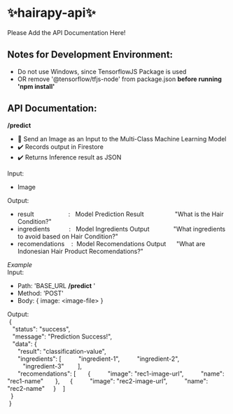﻿# ✨hairapy-api✨

Please Add the API Documentation Here!

## Notes for Development Environment:

- Do not use Windows, since TensorflowJS Package is used
- OR remove '@tensorflow/tfjs-node' from package.json
  **before running 'npm install'**

## API Documentation:

**/predict**

- 🔴 Send an Image as an Input to the Multi-Class Machine Learning Model
- ✔️ Records output in Firestore
- ✔️ Returns Inference result as JSON

Input:

- Image

Output:

- result&nbsp;&nbsp;&nbsp;&nbsp;&nbsp;&nbsp;&nbsp;&nbsp;&nbsp;&nbsp;&nbsp;&nbsp;&nbsp;&nbsp;&nbsp;&nbsp;&nbsp;&nbsp;&nbsp;&nbsp;:&nbsp;&nbsp;&nbsp;Model Prediction Result&nbsp;&nbsp;&nbsp;&nbsp;&nbsp;&nbsp;&nbsp;&nbsp;&nbsp;&nbsp;&nbsp;&nbsp;&nbsp;&nbsp;&nbsp;&nbsp;&nbsp;&nbsp;"What is the Hair Condition?"
- ingredients&nbsp;&nbsp;&nbsp;&nbsp;&nbsp;&nbsp;&nbsp;&nbsp;&nbsp;&nbsp;&nbsp;:&nbsp;&nbsp;&nbsp;Model Ingredients Output&nbsp;&nbsp;&nbsp;&nbsp;&nbsp;&nbsp;&nbsp;&nbsp;&nbsp;&nbsp;&nbsp;&nbsp;&nbsp;&nbsp;"What ingredients to avoid based on Hair Condition?"
- recomendations&nbsp;&nbsp;&nbsp;&nbsp;:&nbsp;&nbsp;Model Recomendations Output&nbsp;&nbsp;&nbsp;&nbsp;&nbsp;&nbsp;"What are Indonesian Hair Product Recomendations?"

_Example_  
Input:

- Path: 'BASE_URL
  **/predict**
  '
- Method: 'POST'
- Body: { image: \<image-file\> }

Output:  
&nbsp;{  
&nbsp;&nbsp;&nbsp;"status": "success",  
&nbsp;&nbsp;&nbsp;"message": "Prediction Success!",  
&nbsp;&nbsp;&nbsp;"data": {  
&nbsp;&nbsp;&nbsp;&nbsp;&nbsp;&nbsp;"result": "classification-value",  
&nbsp;&nbsp;&nbsp;&nbsp;&nbsp;&nbsp;"ingredients": [
&nbsp;&nbsp;&nbsp;&nbsp;&nbsp;&nbsp;&nbsp;&nbsp;&nbsp;"ingredient-1",
&nbsp;&nbsp;&nbsp;&nbsp;&nbsp;&nbsp;&nbsp;&nbsp;&nbsp;"ingredient-2",
&nbsp;&nbsp;&nbsp;&nbsp;&nbsp;&nbsp;&nbsp;&nbsp;&nbsp;"ingredient-3"
&nbsp;&nbsp;&nbsp;&nbsp;&nbsp;&nbsp;&nbsp;],  
&nbsp;&nbsp;&nbsp;&nbsp;&nbsp;&nbsp;"recomendations": [
&nbsp;&nbsp;&nbsp;&nbsp;&nbsp;&nbsp;{
&nbsp;&nbsp;&nbsp;&nbsp;&nbsp;&nbsp;&nbsp;&nbsp;&nbsp;"image": "rec1-image-url",
&nbsp;&nbsp;&nbsp;&nbsp;&nbsp;&nbsp;&nbsp;&nbsp;&nbsp;"name": "rec1-name"
&nbsp;&nbsp;&nbsp;&nbsp;&nbsp;&nbsp;},
&nbsp;&nbsp;&nbsp;&nbsp;&nbsp;{
&nbsp;&nbsp;&nbsp;&nbsp;&nbsp;&nbsp;&nbsp;&nbsp;&nbsp;"image": "rec2-image-url",
&nbsp;&nbsp;&nbsp;&nbsp;&nbsp;&nbsp;&nbsp;&nbsp;&nbsp;"name": "rec2-name"
&nbsp;&nbsp;&nbsp;&nbsp;}
&nbsp;&nbsp;&nbsp;]  
&nbsp;&nbsp;}  
&nbsp;}

